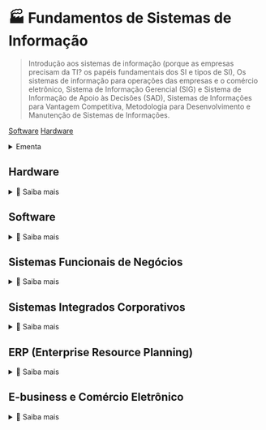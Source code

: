 # 🏭 Fundamentos de Sistemas de Informação

> Introdução aos sistemas de informação (porque as empresas precisam da TI? os papéis fundamentais dos SI e tipos de SI), Os sistemas de informação para operações das empresas e o comércio eletrônico, Sistema de Informação Gerencial (SIG) e Sistema de Informação de Apoio às Decisões (SAD), Sistemas de Informações para Vantagem Competitiva, Metodologia para Desenvolvimento e Manutenção de Sistemas de Informações.

<a href="./mindmaps/fsi-markmap-software.html">Software</a>
<a href="./mindmaps/fsi-markmap-hardware.html">Hardware</a>
<details>
  <summary>Ementa</summary>


> ### Objetivo geral
> Formar um entendimento básico do valor e uso dos sistemas de informação para operações das empresas, a tomada de decisão gerencial e obtenção de vantagem estratégica.

> ### Objetivos específicos
> * Abordar uma perspectiva teórica e prática dos diversos usos de Sistemas de Informação na empresa e a aplicação de seus princípios ao gerenciamento de negócios
> * Apresentar um quadro conceitual focando o conhecimento necessário à utilização eficaz de SI na Organização.
> * Traçar um referencial teórico que organiza o conhecimento necessário ao gerente usuário de Sistemas de Informação em seis áreas principais: Conceitos Básicos, Tecnologia, Processos de Desenvolvimento, Aplicações Comerciais e Estratégias Gerenciais.

#### 1. Introdução aos Sistemas de Informação nas Empresas  

* A Importância para as Empresas da TIC (Tecnologias de Informação e da Comunicação), Os papéis fundamentais dos SI, A internet e os negócios, Globalização e TIC.

* Fundamentos dos Sistemas de Informação: Conceito de Sistemas, Componentes de um SI, Recursos dos Sistemas de Informação, Atividades dos Sistemas de Informação, Tipos de Sistemas de Informação.

#### 2. Os sistemas de informação para operações das empresas e o comércio eletrônico

* Como as empresas usam Sistemas de informação (SI nos negócios), Integração dos Sistemas de Informações na Empresa, Sistemas de Informação de Marketing, Sistemas de Informação da Produção, Sistemas de Informação de Pessoal (RH), Sistemas de Informação Contábil, Sistemas de Informação Financeira,

* Fundamentos do Comércio Eletrônico: Introdução, Comércio Empresa - Consumidor (B2C), Comércio Empresa-a-Empresa (B2B), Processamento de Transações On-line, Sistemas de Informações Colaborativos, Segurança na Internet.

#### 3. Sistema de Informação Gerencial (SIG) e Sistema de Informação de Apoio à Decisão (SAD)

* Sistemas de Informação Gerencial (principais características), Processamento Analítico On-line (OLAP), Sistemas de Apoio à Decisão, Utilizando SAD’s, Sistemas de Informação Executiva.  

* Tecnologia de Inteligência Artificial (AI) nos Negócios, Domínios da Inteligência Artificial (Ciência Cognitiva, Robótica e Interfaces Naturais – reconhecimento de voz, interfaces multisensoriais, realidade virtual).

#### 4. Sistemas de Informações para Vantagem Competitiva

* Conceitos de Vantagem Estratégica, Papéis Estratégicos para os Sistemas de Informação, Sistemas de Informações Estratégicos.

* Uso estratégico da TIC, Gestão da Qualidade através da TIC, Negócios Virtuais como Vantagem Estratégica, Gestão do Conhecimento, Desafios dos SI Estratégicos

#### 5. Metodologia para Desenvolvimento e Manutenção de Sistemas de Informação

* A Abordagem Sistêmica, O Ciclo de Desenvolvimento de Sistemas, Análise de Sistemas, Projeto de Sistemas, Desenvolvimento pelo Usuário Final, Implantação de Sistemas, Manutenção de Sistemas .

* Implantando a Mudança nas Empresas com a TI, Administrando a Mudança Organizacional, Avaliando Hardware, Software e Serviços.

</details>


## Hardware
<details>
    <summary>🧵 Saiba mais</summary>

### 📑 Componentes e Recursos dos Sistemas de Informação: Hardware.
> Desenvolver um mapa conceitual: 
> * A atividade poderá ser feita em equipe, com no máximo 3 alunos, sendo livre o aplicativo a ser utilizado, ou mesmo, manuscrito.
> * O mapa será utilizado pela equipe para outra atividade.

#### Bibliografia a critério do aluno ou equipe, como sugestão:
  - [x] Princípios de Sistemas de Informação - Tradução da 11ª edição da norte-americana Ralph M. Stair | George W. Reynolds.  
  - [ ] O’Brien, James A. Administração de sistemas de informação- 15. ed.  – Porto Alegre : AMGH, 2013.
  
  >
  > Estes, entre outros, disponíveis na Minha Biblioteca.
  >

#### Mapamental  → [RESUMO](https://github.com/jsvitor/fsi-bsi-ufrpe/blob/main/mindmaps/fsi-markmap.md) | [MARKMAP]()

</details>



## Software

<details>

<summary>🧵 Saiba mais</summary>

  
### 📑 Componentes e Recursos dos Sistemas de Informação: software.

> Desenvolver um mapa conceitual
> * A atividade poderá ser feita em equipe, com no máximo 3 alunos, sendo livre o aplicativo a ser utilizado, ou mesmo, manuscrito.
> * O mapa será utilizado pela equipe para outra atividade. - A equipe poderá escolher um dos grupos de conteúdo abaixo:

#### CONTEÚDO 01:

- [ ] Saas (Definição) - Páginas 221 à 227.
- [ ] Saas (Funcionamento) e (software on-premises/ em nuvem) - Páginas 228 à 238.

>
> #### **Bibliografia**:
>Infraestrutura de TI / Diego César Batista Mariano... [et al.] ; revisão técnica: >Adriano Vogel e Gisele Lozada. – Porto Alegre : SAGAH, 2020. ISBN 978->65-5690-020-9 1. Informática – Ciência e tecnologia – Infraestrutura – Rede de computadores. I. Mariano, Diego César Batista.
>

<hr/>

#### CONTEÚDO 02:

- [ ] Software de Computador - Pags. ((80 a 89) e (94 a 98))

> #### **Bibliografia**:
> Gordon, Steven R. Sistemas de informação : uma abordagem gerencial / Steven R. Gordon, Judith R. Gordon ; tradução Oscar Rudy Kronmeyer Filho ; revisão técnica Sandra Regina Holanda Mariano. - [Reimpr.]. - Rio de Janeiro : LTC, 2013.Tradução de: Information systems : a management approach, 3rd ed ISBN 978-85-216-1479-1

<hr/>

#### CONTEÚDO 03:

- [x] Software de Sistemas e Aplicativo - Páginas 156 à 184  

> #### **Bibliografia**:
> Princípios de Sistemas de Informação, Ralph M. Stair e George W. Reynolds Tradução da 11a edição norte-americana 3a edição Brasileira.


<hr/>  

A bibliografia é dada como sugestão, mas, independente da que usarem, especifiquem no trabalho.

  
</details>


## Sistemas Funcionais de Negócios

<details>

  <summary>🧵 Saiba mais</summary>

</details>


## Sistemas Integrados Corporativos

<details>

  <summary>🧵 Saiba mais</summary>

</details>

<!-- * * * insere uma linha -->

## ERP (Enterprise Resource Planning)
<details>
    <summary>🧵 Saiba mais</summary>

#### 📑 ATIVIDADE
> **Considerando que:**  
> - Os Sistemas Integrados de Gestão Organizacional, conhecidos como ERP (_Enterprise Resource Planning),_ e que suas implantações demandam não só mudanças tecnológicas, mas processuais e grande investimentos financeiros, **solicito:**  

***
  
- [ ] 1. Efetuar uma pesquisa exploratória das questões envolvidas nas decisões tomadas para a implementar um ERP. Pode ser uma exploração conceitual ou apresentação de um estudo de caso específico em uma organização.  

***

**OU** 

***
- [ ] 2. Apresentar um ERP já comercialmente utilizado, seus conceitos básicos e das áreas que atendem (normalmente apresentadas por módulos que podem ser implementados gradualmente).  
***

> **OBSERVAÇÕES:**  
> - A pesquisa pode ser feita individualmente ou em grupo (não necessariamente os mesmos das atividades passadas).  
> - Com esta atividade encerramos a 1. VA.  
> - A pesquisa é exploratória, ainda continuaremos o estudo dos sistemas integrados.

</details>


## E-business e Comércio Eletrônico

<details>
  <summary>🧵 Saiba mais</summary>
  

### E-business e Comércio Eletrônico.
> #### Leitura das páginas 168 à 197. 
> Livro (disponível na Minha Biblioteca): 
> Turban, Efraim. Tecnologia da informação para gestão [recurso eletrônico] : em busca do melhor desempenho estratégico e operacional / Efraim Turban, Linda Volonino ; tradução: Aline Evers ; revisão técnica: Ângela Freitag Brodbeck. – 8. ed. – Dados eletrônicos. – Porto Alegre : Bookman, 2013.
  
</details>
